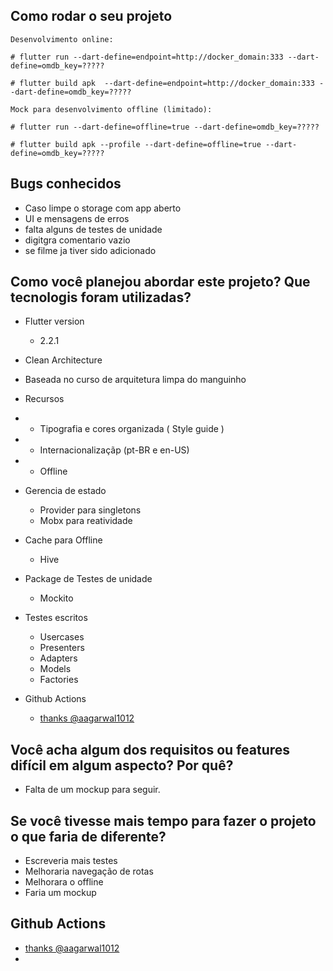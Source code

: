 
## Como rodar o seu projeto
```
Desenvolvimento online:

# flutter run --dart-define=endpoint=http://docker_domain:333 --dart-define=omdb_key=?????

# flutter build apk  --dart-define=endpoint=http://docker_domain:333 --dart-define=omdb_key=?????

Mock para desenvolvimento offline (limitado):

# flutter run --dart-define=offline=true --dart-define=omdb_key=?????

# flutter build apk --profile --dart-define=offline=true --dart-define=omdb_key=?????

```

## Bugs conhecidos
- Caso limpe o storage com app aberto
- UI e mensagens de erros
- falta alguns de testes de unidade
- digitgra comentario vazio
- se filme ja tiver sido adicionado 

## Como você planejou abordar este projeto? Que tecnologis foram utilizadas?

- Flutter version
  - 2.2.1

- Clean Architecture
 - Baseada no curso de arquitetura limpa do manguinho

- Recursos
- - Tipografia e cores organizada ( Style guide )
- - Internacionalizaçãp (pt-BR e en-US)
- - Offline

- Gerencia de estado
  - Provider para singletons
  - Mobx para reatividade


- Cache para Offline
  - Hive

- Package de Testes de unidade
  - Mockito

- Testes escritos
  - Usercases
  - Presenters
  - Adapters
  - Models
  - Factories

- Github Actions
  - [thanks @aagarwal1012](https://gist.github.com/aagarwal1012/eb2551683d81cf47d60868ab607520b1)


## Você acha algum dos requisitos ou features difícil em algum aspecto? Por quê?
- Falta de um mockup para seguir.

## Se você tivesse mais tempo para fazer o projeto o que faria de diferente?
- Escreveria mais testes
- Melhoraria navegação de rotas
- Melhorara o offline
- Faria um mockup


## Github Actions
- [thanks @aagarwal1012](https://gist.github.com/aagarwal1012/eb2551683d81cf47d60868ab607520b1)
-

